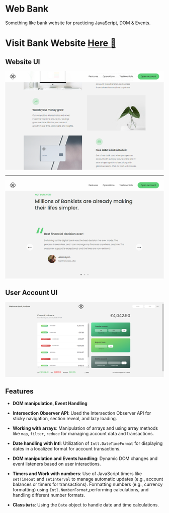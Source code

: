 # Web Bank

Something like bank website for practicing JavaScript, DOM & Events.

# Visit Bank Website [Here 📌]()

## Website UI
<img src="./images/section1_ui.png" />

---

<img src="./images/testimonials_ui.png" />

## User Account UI
<img src="./images/account_ui.png" />

## Features

- **DOM manipulation, Event Handling**

- **Intersection Observer API**: Used the Intersection Observer API for sticky navigation, section reveal, and lazy loading.
  
- **Working with arrays**: Manipulation of arrays and using array methods like `map`, `filter`, `reduce` for managing account data and transactions.

- **Date handling with Intl**: Utilization of `Intl.DateTimeFormat` for displaying dates in a localized format for account transactions.

- **DOM manipulation and Events handling**: Dynamic DOM changes and event listeners based on user interactions.
  
- **Timers and Work with numbers**: Use of JavaScript timers like `setTimeout` and `setInterval` to manage automatic updates (e.g., account balances or timers for transactions). Formatting numbers (e.g., currency formatting) using `Intl.NumberFormat`,performing calculations, and handling different number formats.

- **Class `Date`**: Using the `Date` object to handle date and time calculations.